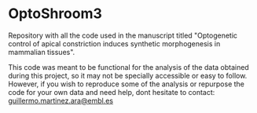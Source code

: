 # OptoShroom3
Repository with all the code used in the manuscript titled "Optogenetic control of apical constriction induces synthetic morphogenesis in mammalian tissues".

This code was meant to be functional for the analysis of the data obtained during this project, so it may not be specially accessible or easy to follow.
However, if you wish to reproduce some of the analysis or repurpose the code for your own data and need help, dont hesitate to contact:
guillermo.martinez.ara@embl.es
